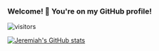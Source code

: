 ### Welcome! 👋 You're on my GitHub profile!

![visitors](https://visitor-badge.glitch.me/badge?page_id=jeremiahberndt&left_color=green&right_color=red)

[![Jeremiah's GitHub stats](https://github-readme-stats.vercel.app/api?username=jeremiahberndt)](https://github.com/anuraghazra/github-readme-stats)


<!--
**JeremiahBerndt/JeremiahBerndt** is a ✨ _special_ ✨ repository because its `README.md` (this file) appears on your GitHub profile.

Here are some ideas to get you started:

- 🔭 I’m currently working on ...
- 🌱 I’m currently learning ...
- 👯 I’m looking to collaborate on ...
- 🤔 I’m looking for help with ...
- 💬 Ask me about ...
- 📫 How to reach me: ...
- 😄 Pronouns: ...
- ⚡ Fun fact: ...
-->
